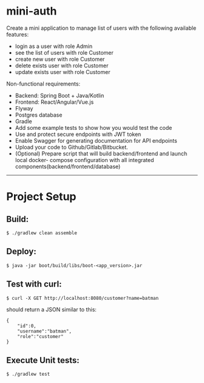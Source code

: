 # mini-auth
Create a mini application to manage list of users with the following available
features:
- login as a user with role Admin
- see the list of users with role Customer
- create new user with role Customer
- delete exists user with role Customer
- update exists user with role Customer

Non-functional requirements:
- Backend: Spring Boot + Java/Kotlin
- Frontend: React/Angular/Vue.js
- Flyway
- Postgres database
- Gradle
- Add some example tests to show how you would test the code
- Use and protect secure endpoints with JWT token
- Enable Swagger for generating documentation for API endpoints
- Upload your code to Github/Gitlab/Bitbucket.
- (Optional) Prepare script that will build backend/frontend and launch local docker-
compose configuration with all integrated components(backend/frontend/database)

---

# Project Setup
## Build:
```
$ ./gradlew clean assemble
```
## Deploy:
```
$ java -jar boot/build/libs/boot-<app_version>.jar
```
## Test with curl:
```
$ curl -X GET http://localhost:8080/customer?name=batman
```
should return a JSON similar to this:
```
{
    "id":0,
    "username":"batman",
    "role":"customer"
}
```
## Execute Unit tests:
```
$ ./gradlew test
```
